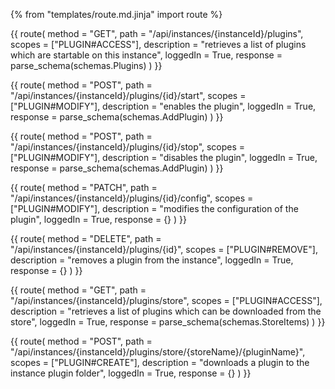 {% from "templates/route.md.jinja" import route %}

{{ route(
  method = "GET",
  path = "/api/instances/{instanceId}/plugins",
  scopes = ["PLUGIN#ACCESS"],
  description = "retrieves a list of plugins which are startable on this instance",
  loggedIn = True,
  response = parse_schema(schemas.Plugins)
) }}

{{ route(
  method = "POST",
  path = "/api/instances/{instanceId}/plugins/{id}/start",
  scopes = ["PLUGIN#MODIFY"],
  description = "enables the plugin",
  loggedIn = True,
  response = parse_schema(schemas.AddPlugin)
) }}

{{ route(
  method = "POST",
  path = "/api/instances/{instanceId}/plugins/{id}/stop",
  scopes = ["PLUGIN#MODIFY"],
  description = "disables the plugin",
  loggedIn = True,
  response = parse_schema(schemas.AddPlugin)
) }}

{{ route(
  method = "PATCH",
  path = "/api/instances/{instanceId}/plugins/{id}/config",
  scopes = ["PLUGIN#MODIFY"],
  description = "modifies the configuration of the plugin",
  loggedIn = True,
  response = {}
) }}

{{ route(
  method = "DELETE",
  path = "/api/instances/{instanceId}/plugins/{id}",
  scopes = ["PLUGIN#REMOVE"],
  description = "removes a plugin from the instance",
  loggedIn = True,
  response = {}
) }}

{{ route(
  method = "GET",
  path = "/api/instances/{instanceId}/plugins/store",
  scopes = ["PLUGIN#ACCESS"],
  description = "retrieves a list of plugins which can be downloaded from the store",
  loggedIn = True,
  response = parse_schema(schemas.StoreItems)
) }}

{{ route(
  method = "POST",
  path = "/api/instances/{instanceId}/plugins/store/{storeName}/{pluginName}",
  scopes = ["PLUGIN#CREATE"],
  description = "downloads a plugin to the instance plugin folder",
  loggedIn = True,
  response = {}
) }}